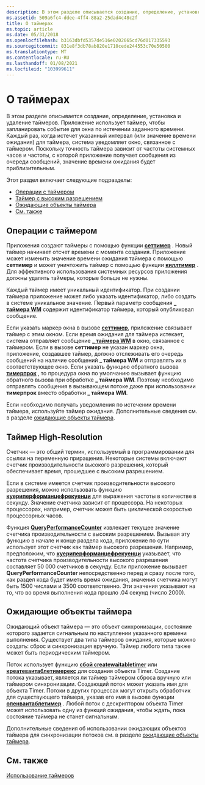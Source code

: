 ```yaml
---
description: В этом разделе описывается создание, определение, установка и удаление таймеров.
ms.assetid: 509a6fc4-ddee-4ff4-88a2-25dad4c48c2f
title: О таймерах
ms.topic: article
ms.date: 05/31/2018
ms.openlocfilehash: b3163dbfd5357de516e0202665cd76d017335593
ms.sourcegitcommit: 831e8f3db78ab820e1710cede244553c70e50500
ms.translationtype: MT
ms.contentlocale: ru-RU
ms.lasthandoff: 01/08/2021
ms.locfileid: "103999611"
---
```

# <a name="about-timers"></a>О таймерах

В этом разделе описывается создание, определение, установка и удаление таймеров. Приложение использует таймер, чтобы запланировать событие для окна по истечении заданного времени. Каждый раз, когда истечет указанный интервал (или значение времени ожидания) для таймера, система уведомляет окно, связанное с таймером. Поскольку точность таймера зависит от частоты системных часов и частоты, с которой приложение получает сообщения из очереди сообщений, значение времени ожидания будет приблизительным.

Этот раздел включает следующие подразделы:

-   [Операции с таймером](#timer-operations)
-   [Таймер с высоким разрешением](#high-resolution-timer)
-   [Ожидающие объекты таймера](#waitable-timer-objects)
-   [См. также](#related-topics)

## <a name="timer-operations"></a>Операции с таймером

Приложения создают таймеры с помощью функции [**сеттимер**](/windows/win32/api/winuser/nf-winuser-settimer) . Новый таймер начинает отсчет времени с момента создания. Приложение может изменить значение времени ожидания таймера с помощью **сеттимер** и может уничтожить таймер с помощью функции [**киллтимер**](/windows/win32/api/winuser/nf-winuser-killtimer) . Для эффективного использования системных ресурсов приложения должны удалять таймеры, которые больше не нужны.

Каждый таймер имеет уникальный идентификатор. При создании таймера приложение может либо указать идентификатор, либо создать в системе уникальное значение. Первый параметр сообщения [**\_ таймера WM**](wm-timer.md) содержит идентификатор таймера, который опубликовал сообщение.

Если указать маркер окна в вызове [**сеттимер**](/windows/win32/api/winuser/nf-winuser-settimer), приложение связывает таймер с этим окном. Если время ожидания для таймера истекает, система отправляет сообщение [**\_ таймера WM**](wm-timer.md) в окно, связанное с таймером. Если в вызове **сеттимер** не указан маркер окна, приложение, создавшее таймер, должно отслеживать его очередь сообщений на наличие сообщений **\_ таймера WM** и отправлять их в соответствующее окно. Если указать функцию обратного вызова [**тимерпрок**](/windows/win32/api/winuser/nc-winuser-timerproc) , то процедура окна по умолчанию вызывает функцию обратного вызова при обработке **\_ таймера WM**. Поэтому необходимо отправлять сообщения в вызывающем потоке даже при использовании **тимерпрок** вместо обработки **\_ таймера WM**.

Если необходимо получать уведомления по истечении времени таймера, используйте таймер ожидания. Дополнительные сведения см. в разделе [ожидающие объекты таймера](/windows/desktop/Sync/waitable-timer-objects).

## <a name="high-resolution-timer"></a>Таймер High-Resolution

Счетчик — это общий термин, используемый в программировании для ссылки на переменную приращения. Некоторые системы включают счетчик производительности высокого разрешения, который обеспечивает время, прошедшее с высоким разрешением.

Если в системе имеется счетчик производительности высокого разрешения, можно использовать функцию [**куериперформанцефрекуенци**](/windows/desktop/api/profileapi/nf-profileapi-queryperformancefrequency) для выражения частоты в количестве в секунду. Значение счетчика зависит от процессора. На некоторых процессорах, например, счетчик может быть циклической скоростью процессорных часов.

Функция [**QueryPerformanceCounter**](/windows/desktop/api/profileapi/nf-profileapi-queryperformancecounter) извлекает текущее значение счетчика производительности с высоким разрешением. Вызывая эту функцию в начале и конце раздела кода, приложение по сути использует этот счетчик как таймер высокого разрешения. Например, предположим, что [**куериперформанцефрекуенци**](/windows/desktop/api/profileapi/nf-profileapi-queryperformancefrequency) указывает, что частота счетчика производительности высокого разрешения составляет 50 000 счетчиков в секунду. Если приложение вызывает **QueryPerformanceCounter** непосредственно перед и сразу после того, как раздел кода будет иметь время ожидания, значения счетчика могут быть 1500 числами и 3500 соответственно. Эти значения указывают на то, что во время выполнения кода прошло .04 секунд (число 2000).

## <a name="waitable-timer-objects"></a>Ожидающие объекты таймера

Ожидающий объект таймера — это объект синхронизации, состояние которого задается сигнальным по наступлении указанного времени выполнения. Существует два типа таймеров ожидания, которые можно создать: сброс и синхронизация вручную. Таймер любого типа также может быть периодическим таймером.

Поток использует функцию [**сбой createwaitabletimer**](/windows/win32/api/synchapi/nf-synchapi-createwaitabletimerw) или [**креатеваитаблетимерекс**](/windows/win32/api/synchapi/nf-synchapi-createwaitabletimerexw) для создания объекта Timer. Создание потока указывает, является ли таймер таймером сброса вручную или таймером синхронизации. Создающий поток может указать имя для объекта Timer. Потоки в других процессах могут открыть обработчик для существующего таймера, указав его имя в вызове функции [**опенваитаблетимер**](/windows/win32/api/synchapi/nf-synchapi-openwaitabletimerw) . Любой поток с дескриптором объекта Timer может использовать одну из функций ожидания, чтобы ждать, пока состояние таймера не станет сигнальным.

Дополнительные сведения об использовании ожидающих объектов таймера для синхронизации потоков см. в разделе [ожидающие объекты таймера](/windows/desktop/Sync/waitable-timer-objects).

## <a name="related-topics"></a>См. также

<dl> <dt>

[Использование таймеров](using-timers.md)
</dt> </dl>

 

 
